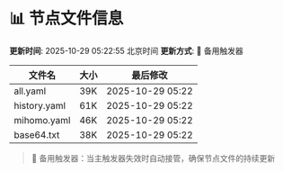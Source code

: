 # 📊 节点文件信息

**更新时间**: 2025-10-29 05:22:55 北京时间
**更新方式**: 🔄 备用触发器

| 文件名 | 大小 | 最后修改 |
|--------|------|----------|
| all.yaml | 39K | 2025-10-29 05:22 |
| history.yaml | 61K | 2025-10-29 05:22 |
| mihomo.yaml | 46K | 2025-10-29 05:22 |
| base64.txt | 38K | 2025-10-29 05:22 |

> 🔄 备用触发器：当主触发器失效时自动接管，确保节点文件的持续更新
